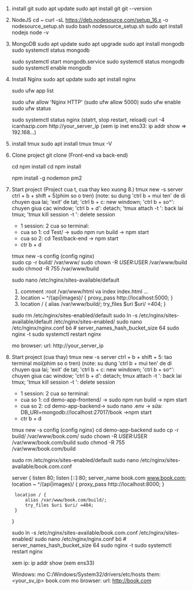 1. install git
	sudo apt update
	sudo apt install git
	git --version
2. NodeJS
	cd ~ 
	curl -sL https://deb.nodesource.com/setup_16.x -o nodesource_setup.sh
	sudo bash nodesource_setup.sh
	sudo apt install nodejs
	node -v
3. MongoDB
	sudo apt update
	sudo apt upgrade
	sudo apt install mongodb
	sudo systemctl status mongodb
	
	sudo systemctl start mongodb.service
	sudo systemctl status mongodb
	sudo systemctl enable mongodb

4. Install Nginx
	sudo apt update
	sudo apt install nginx
	
	sudo ufw app list
	
	sudo ufw allow 'Nginx HTTP' (sudo ufw allow 5000)
	sudo ufw enable
	sudo ufw status
	
	sudo systemctl status nginx (statrt, stop restart, reload)
	curl -4 icanhazip.com
	http://your_server_ip (xem ip inet ens33: ip addr show => 192.168...) 
5. install tmux
	sudo apt install tmux
	tmux -V
	
6. Clone project
	git clone <link github> (Front-end va back-end)
	
	cd <folder front-end>
	npm install
	cd<folder back-end>
	npm install
	
	npm install -g nodemon pm2

7. Start project (Project cua t, cua thay keo xuong 8.)
	tmux new -s server
		ctrl + b + shift + 5(phim so o tren) (note: su dung 'ctrl b + mui ten' de di chuyen qua lai; 'exit' de tat; 'ctrl b + c: new windown; 'ctrl b + so^': chuyen giua cac window; 'ctrl b + d': detach; 								'tmux attach -t <name>': back lai tmux; 'tmux kill session -t <name>': delete session
	- 1 session: 2 cua so terminal: 
	+ cua so 1: cd Test/ -> sudo npm run build -> npm start
	+ cua so 2: cd Test/back-end -> npm start
	- ctr b + d
	
	tmux new -s config (config nginx)	
	sudo cp -r build/ /var/www/
	sudo chown -R $USER:$USER /var/www/build
	sudo chmod -R 755 /var/www/build

	sudo nano /etc/nginx/sites-available/default

	1. comment :root /var/www/html va index index.html ...
	2. location ~ ^/(api|images)/ {
		proxy_pass http://localhost:5000;
	     }
	3. location / {
		alias /var/www/build/;
		try_files $uri $uri/ =404;
	    }

	sudo rm /etc/nginx/sites-enabled/default
	sudo ln -s /etc/nginx/sites-available/default /etc/nginx/sites-enabled/
	sudo nano /etc/nginx/nginx.conf 
	bỏ # server_names_hash_bucket_size 64
	sudo nginx -t
	sudo systemctl restart nginx

	mo browser: url: http://your_server_ip
	
8. Start project (cua thay)
	tmux new -s server
		ctrl + b + shift + 5: tao terminal moi(phim so o tren) (note: su dung 'ctrl b + mui ten' de di chuyen qua lai; 'exit' de tat; 'ctrl b + c: new windown; 'ctrl b + so^': chuyen giua cac window; 'ctrl b + d': 				detach; 	tmux attach -t <name>': back lai tmux; 'tmux kill session -t <name>': delete session
	- 1 session: 2 cua so terminal: 
	+ cua so 1: cd demo-app-frontend/ -> sudo npm run build -> npm start
	+ cua so 2: cd demo-app-backend-> sudo nano .env -> sửa: DB_URI=mongodb://localhost:27017/book ->npm start
	- ctr b + d
	
	tmux new -s config (config nginx)
	cd demo-app-backend	
	sudo cp -r build/ /var/www/book.com/
	sudo chown -R $USER:$USER /var/www/book.com/build
	sudo chmod -R 755 /var/www/book.com/build
	
	sudo rm /etc/nginx/sites-enabled/default
	sudo nano /etc/nginx/sites-available/book.com.conf

	server {
		listen 80;
		listen [::]:80;
		server_name book.com www.book.com;
		location ~ ^/(api|images)/ {
			proxy_pass http://localhost:8000;
		}
		
		location / {
			alias /var/www/book.com/build/;
			try_files $uri $uri/ =404;
		}
	}

	sudo ln -s /etc/nginx/sites-available/book.com.conf /etc/nginx/sites-enabled/
	sudo nano /etc/nginx/nginx.conf 
	bỏ # server_names_hash_bucket_size 64
	sudo nginx -t
	sudo systemctl restart nginx
	
	xem ip: ip addr show (xem ens33)

	Windows: 
		mo C:/Windows/System32/drivers/etc/hosts 
		them: <your_sv_ip> book.com
	mo browser: url: http://book.com